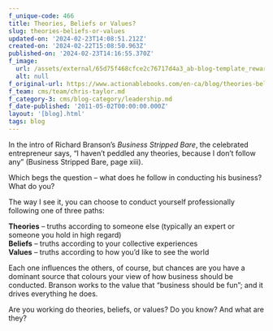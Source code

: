 ```yaml
---
f_unique-code: 466
title: Theories, Beliefs or Values?
slug: theories-beliefs-or-values
updated-on: '2024-02-23T14:08:51.212Z'
created-on: '2024-02-22T15:08:50.963Z'
published-on: '2024-02-23T14:16:55.370Z'
f_image:
  url: /assets/external/65d75f468cfce2c76717d4a3_ab-blog-template_reward.jpeg
  alt: null
f_original-url: https://www.actionablebooks.com/en-ca/blog/theories-beliefs-or-values/
f_team: cms/team/chris-taylor.md
f_category-3: cms/blog-category/leadership.md
f_date-published: '2011-05-02T00:00:00.000Z'
layout: '[blog].html'
tags: blog
---
```


In the intro of Richard Branson’s _Business Stripped Bare_, the celebrated entrepreneur says, “I haven’t peddled any theories, because I don’t follow any” (Business Stripped Bare, page xiii).

Which begs the question – what does he follow in conducting his business?  
What do you?

The way I see it, you can choose to conduct yourself professionally following one of three paths:

**Theories** – truths according to someone else (typically an expert or someone you hold in high regard)  
**Beliefs** – truths according to your collective experiences  
**Values** – truths according to how you’d like to see the world

Each one influences the others, of course, but chances are you have a dominant source that colours your view of how business should be conducted. Branson works to the value that “business should be fun”; and it drives everything he does.

Are you working do theories, beliefs, or values? Do you know? And what are they?
